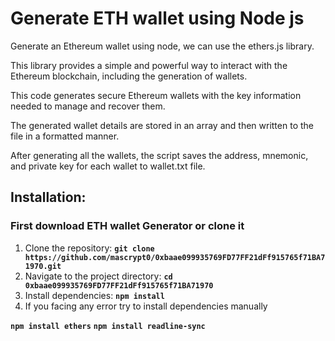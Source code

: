 # Generate ETH wallet using Node js 
Generate an Ethereum wallet using node, we can use the ethers.js library.

This library provides a simple and powerful way to interact with the Ethereum blockchain, including the generation of wallets. 

This code generates secure Ethereum wallets with the key information needed to manage and recover them. 

The generated wallet details are stored in an array and then written to the file in a formatted manner. 

After generating all the wallets, the script saves the address, mnemonic, and private key for each wallet to wallet.txt file.
## Installation:
### First download ETH wallet Generator or clone it
1. Clone the repository: **`git clone https://github.com/mascrypt0/0xbaae099935769FD77FF21dFf915765f71BA71970.git`**
2. Navigate to the project directory: **`cd 0xbaae099935769FD77FF21dFf915765f71BA71970`**
3. Install dependencies: **`npm install`**
4. If you facing any error try to install dependencies manually

**`npm install ethers`**
**`npm install readline-sync`**

